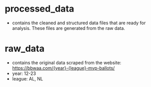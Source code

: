 # processed_data
  - contains the cleaned and structured data files that are ready for analysis. These files are generated from the raw data.

# raw_data
  - contains the original data scraped from the website: https://bbwaa.com/{year}-{league}-mvp-ballots/
  - year: 12-23
  - league: AL, NL